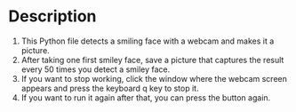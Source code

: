 # Description
1. This Python file detects a smiling face with a webcam and makes it a picture. 
2. After taking one first smiley face, save a picture that captures the result every 50 times you detect a smiley face.
3. If you want to stop working, click the window where the webcam screen appears and press the keyboard q key to stop it.
4. If you want to run it again after that, you can press the button again.